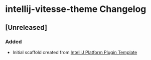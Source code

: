 <!-- Keep a Changelog guide -> https://keepachangelog.com -->

# intellij-vitesse-theme Changelog

## [Unreleased]
### Added
- Initial scaffold created from [IntelliJ Platform Plugin Template](https://github.com/JetBrains/intellij-platform-plugin-template)
